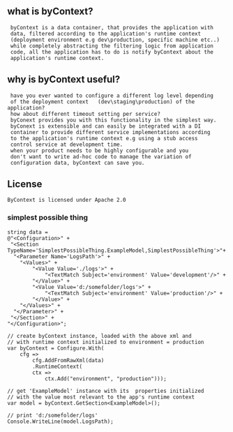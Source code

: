 ## what is byContext?
     byContext is a data container, that provides the application with 
	 data, filtered according to the application's runtime context 
	 (deployment environment e.g dev\production, specific machine etc..) 
	 while completely abstracting the filtering logic from application 
	 code, all the application has to do is notify byContext about the 
	 application's runtime context.
 
## why is byContext useful?
     have you ever wanted to configure a different log level depending
	 of the deployment context 	 (dev\staging\production) of the application? 
     how about different timeout setting per service?
	 byConext provides you with this functionality in the simplest way.
     byConext is extensible and can easily be integrated with a DI 
	 container to provide different service implementations according 
	 to the application's runtime context e.g using a stub access 
	 control service at development time.
     when your product needs to be highly configurable and you 
	 don't want to write ad-hoc code to manage the variation of 
	 configuration data, byContext can save you.
	 
## License
	ByContext is licensed under Apache 2.0

### simplest possible thing

```
string data =
@"<Configuration>" +
 "<Section TypeName='SimplestPossibleThing.ExampleModel,SimplestPossibleThing'>"+
  "<Parameter Name='LogsPath'>" +
	"<Values>" +
		"<Value Value='./logs'>" +
			"<TextMatch Subject='environment' Value='development'/>" +
		"</Value>" +
		"<Value Value='d:/somefolder/logs'>" +
			"<TextMatch Subject='environment' Value='production'/>" +
		"</Value>" +
	"</Values>" +
  "</Parameter>" +
 "</Section>" +
"</Configuration>";

// create byContext instance, loaded with the above xml and 
// with runtime context initialized to environment = production
var byContext = Configure.With(
	cfg => 
		cfg.AddFromRawXml(data)
		.RuntimeContext(
		ctx => 
			ctx.Add("environment", "production")));

// get 'ExampleModel' instance with its  properties initialized 
// with the value most relevant to the app's runtime context
var model = byContext.GetSection<ExampleModel>();

// print 'd:/somefolder/logs'
Console.WriteLine(model.LogsPath);
```
